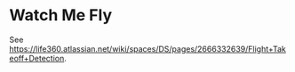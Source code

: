 # Watch Me Fly

See https://life360.atlassian.net/wiki/spaces/DS/pages/2666332639/Flight+Takeoff+Detection.